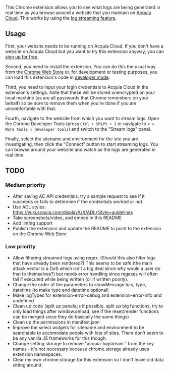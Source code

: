 This Chrome extension allows you to see what logs are being generated in real
time as you browse around a website that you maintain on
[Acquia Cloud](https://www.acquia.com/products-services/acquia-cloud). This
works by using the
[log streaming feature](https://docs.acquia.com/cloud/configure/logging/stream).

## Usage

First, your website needs to be running on Acquia Cloud. If you don't have a
website on Acquia Cloud but you want to try this extension anyway, you can
[sign up for free](https://insight.acquia.com/free).

Second, you need to install the extension. You can do this the usual way from the
[Chrome Web Store](https://chrome.google.com/webstore/category/extensions) or,
for development or testing purposes, you can load this extension's code in
[developer mode](https://developer.chrome.com/extensions/getstarted#unpacked).

Third, you need to input your login credentials to Acquia Cloud in the
extension's settings. Note that these will be stored unencrypted on your local
machine (as are all passwords that Chrome remembers on your behalf) so be sure
to remove them when you're done if you are uncomfortable with that.

Fourth, navigate to the website from which you want to stream logs. Open the
Chrome Developer Tools (press `Ctrl + Shift + J` or navigate to
`≡ » More tools » Developer tools`) and switch to the "Stream logs" panel.

Finally, select the sitename and environment for the site you are
investigating, then click the "Connect" button to start streaming logs. You can
browse around your website and watch as the logs are generated in real time.

## TODO

### Medium priority
- After saving AC API credentials, try a sample request to see if it succeeds or fails to determine if the credentials worked or not.
- Use ADL styles: https://wiki.acquia.com/display/UX/ADL+Style+guidelines
- Take screenshots/video, and embed in this README
- Add linting support
- Publish the extension and update the README to point to the extension on the Chrome Web Store

### Low priority
- Allow filtering streamed logs using regex. (Should this also filter logs that have already been rendered?) This seems to be safe (the main attack vector is a DoS which isn't a big deal since why would a user do that to themselves?) but needs error handling since regexes will often fail if executed while being written (or if written poorly).
- Change the order of the parameters to showMessage to s, type, datetime (to make type and datetime optional)
- Make logTypes for extension-error-debug and extension-error-info and undefined
- Clean up code (split up panels.js if possible, split up big functions, try to only load things after window.onload, see if the reset/render functions can be merged since they do basically the same things)
- Clean up the permissions in manifest.json
- Improve the select widgets for sitename and environment to be searchable to accomodate people with lots of sites. There don't seem to be any vanilla JS frameworks for this though.
- Change setting storage to remove "acquia-logstream." from the key names - it's not necessary because chrome.storage already uses extension namespaces.
- Clear my own chrome.storage for this extension so I don't leave old data sitting around.

